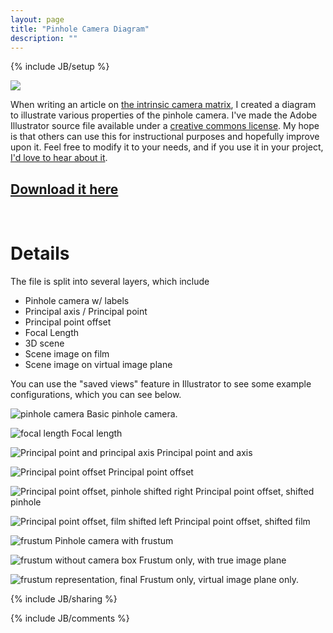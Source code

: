 ```yaml
---
layout: page
title: "Pinhole Camera Diagram"
description: ""
---
```

{% include JB/setup %}

<div class='context-img' style='width:272px'>
<img src='{{site.baseurl}}/img/intrinsic-pinhole-camera.png' />
</div>

When writing an article on [the intrinsic camera matrix]({{site.baseurl}}/2013/08/13/intrinsic/), I created a diagram to illustrate various properties of the pinhole camera.  I've made the Adobe Illustrator source file available under a [creative commons license](http://creativecommons.org/licenses/by-nc-sa/3.0/).  My hope is that others can use this for instructional purposes and hopefully improve upon it.  Feel free to modify it to your needs, and if you use it in your project, [I'd love to hear about it]({{site.baseurl}}/contact.html).
 
[Download it here](https://github.com/ksimek/ksimek.github.com/raw/source/_resources/intrinsic.ai)
-----
<br />

Details
============
The file is split into several layers, which include

* Pinhole camera w/ labels
* Principal axis / Principal point
* Principal point offset
* Focal Length
* 3D scene 
* Scene image on film
* Scene image on virtual image plane 

You can use the "saved views" feature in Illustrator to see some example configurations, which you can see below.  
    

![pinhole camera]({{site.baseurl}}/img/intrinsic-pinhole-camera.png)
Basic pinhole camera.

![focal length]({{site.baseurl}}/img/intrinsic-focal-length.png)
Focal length

![Principal point and principal axis]({{site.baseurl}}/img/intrinsic-pp.png)
Principal point and axis

![Principal point offset]({{site.baseurl}}/img/intrinsic-pp-offset.png)
Principal point offset

![Principal point offset, pinhole shifted right]({{site.baseurl}}/img/intrinsic-pp-offset-delta-alt.png)
Principal point offset, shifted pinhole

![Principal point offset, film shifted left]({{site.baseurl}}/img/intrinsic-pp-offset-delta.png)
Principal point offset, shifted film

![frustum]({{site.baseurl}}/img/intrinsic-frustum.png)
Pinhole camera with frustum

![frustum without camera box]({{site.baseurl}}/img/intrinsic-frustum-no-box.png)
Frustum only, with true image plane

![frustum representation, final ]({{site.baseurl}}/img/intrinsic-frustum-final.png)
Frustum only, virtual image plane only.

<div class="post-sharing">
 {% include JB/sharing %}
</div>

{% include JB/comments %}
